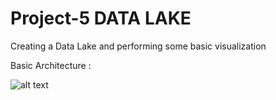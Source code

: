 # Project-5 DATA LAKE

Creating a Data Lake and performing some basic visualization 

Basic Architecture :

![alt text](DSTI-Datalake/info_screenshots/tes.png)
